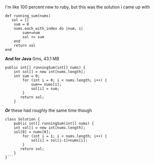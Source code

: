 I'm like 100 percent new to ruby, but this was the solution i came up with
```
def running_sum(nums)
   sol = []
    sum = 0
    nums.each_with_index do |num, i|
        sum+=num
        sol << sum
    end
    return sol
end
```
**And for Java**
0ms, 43.1 MB
```
public int[] runningSum(int[] nums) {
    int sol[] = new int[nums.length];
    int sum = 0;
        for (int i = 0; i < nums.length; i++) {
            sum+= nums[i];
            sol[i] = sum;
        }
       return sol;
    }
```
***Or***
these had roughly the same time though
````
class Solution {
    public int[] runningSum(int[] nums) {
    int sol[] = new int[nums.length];
    sol[0] = nums[0];
        for (int i = 1; i < nums.length; i++) {
            sol[i] = sol[i-1]+nums[i];
        }
       return sol;
    }
}```



